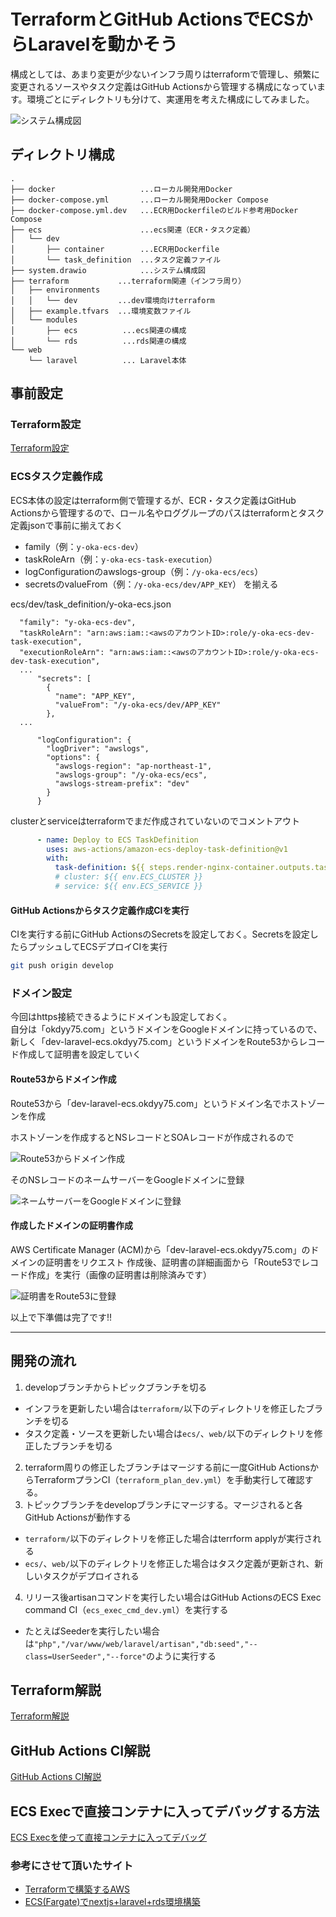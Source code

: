 # TerraformとGitHub ActionsでECSからLaravelを動かそう
構成としては、あまり変更が少ないインフラ周りはterraformで管理し、頻繁に変更されるソースやタスク定義はGitHub Actionsから管理する構成になっています。環境ごとにディレクトリも分けて、実運用を考えた構成にしてみました。

![システム構成図](./system.svg)

## ディレクトリ構成

```
.
├── docker                   ...ローカル開発用Docker
├── docker-compose.yml       ...ローカル開発用Docker Compose
├── docker-compose.yml.dev   ...ECR用Dockerfileのビルド参考用Docker Compose
├── ecs                      ...ecs関連（ECR・タスク定義）
│   └── dev
│       ├── container        ...ECR用Dockerfile
│       └── task_definition  ...タスク定義ファイル
├── system.drawio            ...システム構成図
├── terraform           ...terraform関連（インフラ周り）
│   ├── environments
│   │   └── dev         ...dev環境向けterraform
│   ├── example.tfvars  ...環境変数ファイル
│   └── modules
│       ├── ecs          ...ecs関連の構成
│       └── rds          ...rds関連の構成
└── web
    └── laravel          ... Laravel本体
```

## 事前設定
### Terraform設定
[Terraform設定](terraform/README.md)

### ECSタスク定義作成
ECS本体の設定はterraform側で管理するが、ECR・タスク定義はGitHub Actionsから管理するので、ロール名やロググループのパスはterraformとタスク定義jsonで事前に揃えておく

- family（例：`y-oka-ecs-dev`）
- taskRoleArn（例：`y-oka-ecs-task-execution`）
- logConfigurationのawslogs-group（例：`/y-oka-ecs/ecs`）
- secretsのvalueFrom（例：`/y-oka-ecs/dev/APP_KEY`）
を揃える

ecs/dev/task_definition/y-oka-ecs.json

```
  "family": "y-oka-ecs-dev",
  "taskRoleArn": "arn:aws:iam::<awsのアカウントID>:role/y-oka-ecs-dev-task-execution",
  "executionRoleArn": "arn:aws:iam::<awsのアカウントID>:role/y-oka-ecs-dev-task-execution",
  ...
      "secrets": [
        {
          "name": "APP_KEY",
          "valueFrom": "/y-oka-ecs/dev/APP_KEY"
        },
  ...

      "logConfiguration": {
        "logDriver": "awslogs",
        "options": {
          "awslogs-region": "ap-northeast-1",
          "awslogs-group": "/y-oka-ecs/ecs",
          "awslogs-stream-prefix": "dev"
        }
      }
```

clusterとserviceはterraformでまだ作成されていないのでコメントアウト
```yml
      - name: Deploy to ECS TaskDefinition
        uses: aws-actions/amazon-ecs-deploy-task-definition@v1
        with:
          task-definition: ${{ steps.render-nginx-container.outputs.task-definition }}
          # cluster: ${{ env.ECS_CLUSTER }}
          # service: ${{ env.ECS_SERVICE }}

```

#### GitHub Actionsからタスク定義作成CIを実行

CIを実行する前にGitHub ActionsのSecretsを設定しておく。Secretsを設定したらプッシュしてECSデプロイCIを実行

```bash
git push origin develop
```

### ドメイン設定
今回はhttps接続できるようにドメインも設定しておく。  
自分は「okdyy75.com」というドメインをGoogleドメインに持っているので、新しく「dev-laravel-ecs.okdyy75.com」というドメインをRoute53からレコード作成して証明書を設定していく

#### Route53からドメイン作成
Route53から「dev-laravel-ecs.okdyy75.com」というドメイン名でホストゾーンを作成

ホストゾーンを作成するとNSレコードとSOAレコードが作成されるので

![Route53からドメイン作成](./images/Route53_domain.png)

そのNSレコードのネームサーバーをGoogleドメインに登録

![ネームサーバーをGoogleドメインに登録](./images/google_domain_ns_regist.png)

#### 作成したドメインの証明書作成
AWS Certificate Manager (ACM)から「dev-laravel-ecs.okdyy75.com」のドメインの証明書をリクエスト
作成後、証明書の詳細画面から「Route53でレコード作成」を実行（画像の証明書は削除済みです）

![証明書をRoute53に登録](./images/google_domain_ns_regist.png)

以上で下準備は完了です!!

------------------------------

## 開発の流れ
1. developブランチからトピックブランチを切る
  - インフラを更新したい場合は`terraform/`以下のディレクトリを修正したブランチを切る
  - タスク定義・ソースを更新したい場合は`ecs/`、`web/`以下のディレクトリを修正したブランチを切る
2. terraform周りの修正したブランチはマージする前に一度GitHub ActionsからTerraformプランCI（`terraform_plan_dev.yml`）を手動実行して確認する。
3. トピックブランチをdevelopブランチにマージする。マージされると各GitHub Actionsが動作する
  - `terraform/`以下のディレクトリを修正した場合はterrform applyが実行される
  - `ecs/`、`web/`以下のディレクトリを修正した場合はタスク定義が更新され、新しいタスクがデプロイされる
4. リリース後artisanコマンドを実行したい場合はGitHub ActionsのECS Exec command CI（`ecs_exec_cmd_dev.yml`）を実行する
  - たとえばSeederを実行したい場合は`"php","/var/www/web/laravel/artisan","db:seed","--class=UserSeeder","--force"`のように実行する

## Terraform解説
[Terraform解説](./terraform_readme.md)

## GitHub Actions CI解説
[GitHub Actions CI解説](./github_actions_readme.md)

## ECS Execで直接コンテナに入ってデバッグする方法
[ECS Execを使って直接コンテナに入ってデバッグ](./ecs_exec_debug.md)

### 参考にさせて頂いたサイト
- [Terraformで構築するAWS](https://y-ohgi.com/introduction-terraform/laravel/about/)
- [ECS(Fargate)でnextjs+laravel+rds環境構築](https://zenn.dev/nicopin/books/58c922f51ea349)
